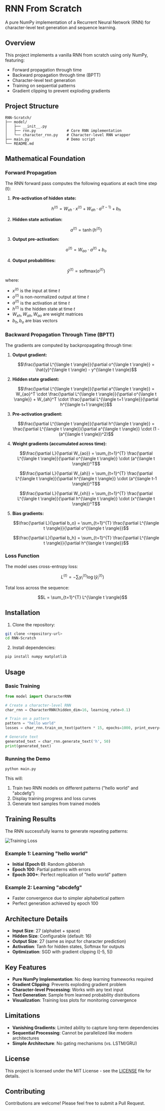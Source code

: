 # RNN From Scratch

A pure NumPy implementation of a Recurrent Neural Network (RNN) for character-level text generation and sequence learning.

## Overview

This project implements a vanilla RNN from scratch using only NumPy, featuring:
- Forward propagation through time
- Backward propagation through time (BPTT) 
- Character-level text generation
- Training on sequential patterns
- Gradient clipping to prevent exploding gradients

## Project Structure

```
RNN-Scratch/
├── model/
│   ├── __init__.py
│   ├── rnn.py              # Core RNN implementation
│   └── character_rnn.py    # Character-level RNN wrapper
├── main.py                 # Demo script
└── README.md
```

## Mathematical Foundation

### Forward Propagation

The RNN forward pass computes the following equations at each time step \(t\):

1. **Pre-activation of hidden state:**
   ```math
   h^{\langle t \rangle} = W_{xh} \cdot x^{\langle t \rangle} + W_{ah} \cdot a^{\langle t-1 \rangle} + b_h
   ```

2. **Hidden state activation:**
   ```math
   a^{\langle t \rangle} = \tanh(h^{\langle t \rangle})
   ```

3. **Output pre-activation:**
   ```math
   o^{\langle t \rangle} = W_{ao} \cdot a^{\langle t \rangle} + b_o
   ```

4. **Output probabilities:**
   ```math
   \hat{y}^{\langle t \rangle} = \text{softmax}(o^{\langle t \rangle})
   ```

where:
- $x^{\langle t \rangle}$ is the input at time $t$
- $o^{\langle t \rangle}$ is non-normalized output at time $t$
- $a^{\langle t \rangle}$ is the activation at time $t$
- $h^{\langle t \rangle}$ is the hidden state at time $t$
- $W_{xh}, W_{ah}, W_{ao}$ are weight matrices
- $b_h, b_o$ are bias vectors

### Backward Propagation Through Time (BPTT)

The gradients are computed by backpropagating through time:

1. **Output gradient:**
   ```math
   \frac{\partial L^{\langle t \rangle}}{\partial o^{\langle t \rangle}} = \hat{y}^{\langle t \rangle} - y^{\langle t \rangle}
   ```

2. **Hidden state gradient:**
   ```math
   \frac{\partial L^{\langle t \rangle}}{\partial a^{\langle t \rangle}} = W_{ao}^T \cdot \frac{\partial L^{\langle t \rangle}}{\partial o^{\langle t \rangle}} + W_{ah}^T \cdot \frac{\partial L^{\langle t+1 \rangle}}{\partial h^{\langle t+1 \rangle}}
   ```

3. **Pre-activation gradient:**
   ```math
   \frac{\partial L^{\langle t \rangle}}{\partial h^{\langle t \rangle}} = \frac{\partial L^{\langle t \rangle}}{\partial a^{\langle t \rangle}} \cdot (1 - (a^{\langle t \rangle})^2)
   ```

4. **Weight gradients (accumulated across time):**
   ```math
   \frac{\partial L}{\partial W_{ao}} = \sum_{t=1}^{T} \frac{\partial L^{\langle t \rangle}}{\partial o^{\langle t \rangle}} \cdot (a^{\langle t \rangle})^T
   ```
   ```math
   \frac{\partial L}{\partial W_{ah}} = \sum_{t=1}^{T} \frac{\partial L^{\langle t \rangle}}{\partial h^{\langle t \rangle}} \cdot (a^{\langle t-1 \rangle})^T
   ```
   ```math
   \frac{\partial L}{\partial W_{xh}} = \sum_{t=1}^{T} \frac{\partial L^{\langle t \rangle}}{\partial h^{\langle t \rangle}} \cdot (x^{\langle t \rangle})^T
   ```

5. **Bias gradients:**
   ```math
   \frac{\partial L}{\partial b_o} = \sum_{t=1}^{T} \frac{\partial L^{\langle t \rangle}}{\partial o^{\langle t \rangle}}
   ```
   ```math
   \frac{\partial L}{\partial b_h} = \sum_{t=1}^{T} \frac{\partial L^{\langle t \rangle}}{\partial h^{\langle t \rangle}}
   ```

### Loss Function

The model uses cross-entropy loss:
```math
L^{\langle t \rangle} = -\sum_{i} y_i^{\langle t \rangle} \log(\hat{y}_i^{\langle t \rangle})
```

Total loss across the sequence:
```math
L = \sum_{t=1}^{T} L^{\langle t \rangle}
```

## Installation

1. Clone the repository:
```bash
git clone <repository-url>
cd RNN-Scratch
```

2. Install dependencies:
```bash
pip install numpy matplotlib
```

## Usage

### Basic Training

```python
from model import CharacterRNN

# Create a character-level RNN
char_rnn = CharacterRNN(hidden_dim=16, learning_rate=0.1)

# Train on a pattern
pattern = "hello world"
losses = char_rnn.train_on_text(pattern * 15, epochs=1000, print_every=100)

# Generate text
generated_text = char_rnn.generate_text('h', 50)
print(generated_text)
```

### Running the Demo

```bash
python main.py
```

This will:
1. Train two RNN models on different patterns ("hello world" and "abcdefg")
2. Display training progress and loss curves
3. Generate text samples from trained models

## Training Results

The RNN successfully learns to generate repeating patterns:

![Training Loss](images/loss.png)

### Example 1: Learning "hello world"
- **Initial (Epoch 0)**: Random gibberish
- **Epoch 100**: Partial patterns with errors
- **Epoch 300+**: Perfect replication of "hello world" pattern

### Example 2: Learning "abcdefg"
- Faster convergence due to simpler alphabetical pattern
- Perfect generation achieved by epoch 100

## Architecture Details

- **Input Size**: 27 (alphabet + space)
- **Hidden Size**: Configurable (default: 16)
- **Output Size**: 27 (same as input for character prediction)
- **Activation**: Tanh for hidden states, Softmax for outputs
- **Optimization**: SGD with gradient clipping ([-5, 5])

## Key Features

- **Pure NumPy Implementation**: No deep learning frameworks required
- **Gradient Clipping**: Prevents exploding gradient problem
- **Character-level Processing**: Works with any text input
- **Text Generation**: Sample from learned probability distributions
- **Visualization**: Training loss plots for monitoring convergence

## Limitations

- **Vanishing Gradients**: Limited ability to capture long-term dependencies
- **Sequential Processing**: Cannot be parallelized like modern architectures
- **Simple Architecture**: No gating mechanisms (vs. LSTM/GRU)

## License

This project is licensed under the MIT License - see the [LICENSE](LICENSE) file for details.

## Contributing

Contributions are welcome! Please feel free to submit a Pull Request.